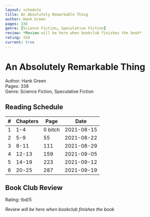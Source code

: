```yaml
---
layout: schedule
title: An Absolutely Remarkable Thing
author: Hank Green  
pages: 338  
genre: [Science Fiction, Speculative Fiction] 
review: *Review will be here when bookclub finishes the book*
rating: tbd
current: true
---
```


# An Absolutely Remarkable Thing

Author: Hank Green  
Pages: 338  
Genre: Science Fiction, Speculative Fiction  

## Reading Schedule  

| # | Chapters | Page | Date | 
|-----|-----|-----|-----|
| 1 | 1-4 | 0 bitch | 2021-08-15 |
| 2 | 5-9 | 55 | 2021-08-22 |
| 3 | 8-11 | 111 | 2021-08-29 |
| 4 | 12-13 | 159 | 2021-09-05 |
| 5 | 14-19 | 223 | 2021-09-12 |
| 6 | 20-25 | 287 | 2021-09-19 |

## Book Club Review

Rating: tbd/5

*Review will be here when bookclub finishes the book*
